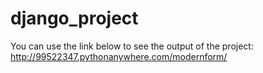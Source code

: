 # django_project
You can use the link below to see the output of the project:
<br>
http://99522347.pythonanywhere.com/modernform/
